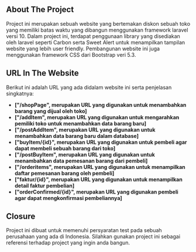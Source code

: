## About The Project

Project ini merupakan sebuah website yang bertemakan diskon sebuah toko yang memiliki batas waktu yang dibangun menggunakan framework laravel versi 10. Dalam project ini, terdapat penggunaan library yang disediakan oleh laravel seperti Carbon serta Sweet Alert untuk menampilkan tampilan website yang lebih user friendly. Pembangunan website ini juga menggunakan framework CSS dari Bootstrap veri 5.3.

## URL In The Website

Berikut ini adalah URL yang ada didalam website ini serta penjelasan singkatnya:
- **["/shopPage", merupakan URL yang digunakan untuk menambahkan barang yang dijual oleh toko]**
- **["/addItem", merupakan URL yang digunakan untuk mengarahkan pemiliki toko untuk menambahkan data barang baru]**
- **["/postAddItem", merupakan URL yang digunakan untuk menambahkan data barang baru dalam database]**
- **["buyItem/{id}", merupakan URL yang digunakan untuk pembeli agar dapat membeli sebuah barang dari toko]**
- **["/postBuyItem", merupakan URL yang digunakan untuk menambahkan data pemesanan barang dari pembeli]**
- **["/orderitems", merupakan URL yang digunakan untuk menampilkan daftar pemesanan barang oleh pembeli]**
- **["faktur/{id}", merupakan URL yang digunakan untuk menampilkan detail faktur pembelian]**
- **["orderConfirmed/{id}", merupakan URL yang digunakan pembeli agar dapat mengkonfirmasi pembeliannya]**

## Closure

Project ini dibuat untuk memenuhi persyaratan test pada sebuah perusahaan yang ada di Indonesia. Silahkan gunakan project ini sebagai referensi terhadap project yang ingin anda bangun.